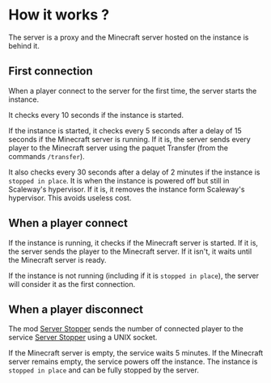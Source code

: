 # How it works ?

The server is a proxy and the Minecraft server hosted on the instance is behind it.

## First connection

When a player connect to the server for the first time, the server starts the instance.

It checks every 10 seconds if the instance is started.

If the instance is started, it checks every 5 seconds after a delay of 15 seconds if the Minecraft server is running.
If it is, the server sends every player to the Minecraft server using the paquet Transfer (from the commands `/transfer`).

It also checks every 30 seconds after a delay of 2 minutes if the instance is `stopped in place`.
It is when the instance is powered off but still in Scaleway's hypervisor.
If it is, it removes the instance form Scaleway's hypervisor. 
This avoids useless cost.

## When a player connect

If the instance is running, it checks if the Minecraft server is started.
If it is, the server sends the player to the Minecraft server.
If it isn't, it waits until the Minecraft server is ready.

If the instance is not running (including if it is `stopped in place`), the server will consider it as the first connection.

## When a player disconnect

The mod [Server Stopper](https://github.com/architects-land/server-stopper) sends the number of connected player to the 
service [Server Stopper](https://github.com/architects-land/server-stopper) using a UNIX socket.

If the Minecraft server is empty, the service waits 5 minutes.
If the Minecraft server remains empty, the service powers off the instance.
The instance is `stopped in place` and can be fully stopped by the server.